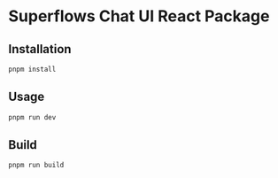 # Superflows Chat UI React Package

## Installation

```bash
pnpm install
```

## Usage

```bash
pnpm run dev
```

## Build

```bash
pnpm run build
```
